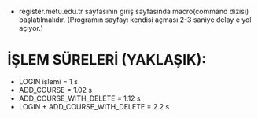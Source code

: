 - register.metu.edu.tr sayfasının giriş sayfasında macro(command dizisi) başlatılmalıdır. (Programın sayfayı kendisi açması 2-3 saniye delay e yol açıyor.)

# İŞLEM SÜRELERİ (YAKLAŞIK):
- LOGIN işlemi = 1 s
- ADD_COURSE = 1.02 s
- ADD_COURSE_WITH_DELETE = 1.12 s
- LOGIN + ADD_COURSE_WITH_DELETE = 2.2 s
